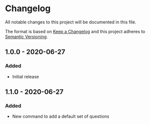 # Changelog
All notable changes to this project will be documented in this file.

The format is based on [Keep a Changelog](http://keepachangelog.com/en/1.0.0/)
and this project adheres to [Semantic Versioning](http://semver.org/spec/v2.0.0.html).

## 1.0.0 - 2020-06-27
### Added
- Initial release

## 1.1.0 - 2020-06-27
### Added
- New command to add a default set of questions

